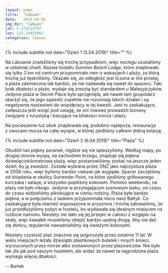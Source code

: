 ```yaml
---
layout: page
title:  "Labuan"
date:   2019-04-05
img_dir: "labuan"
lat: 5.274212797
lon: 115.24932861
categories: labuan
---
```


{% include subtitle.md date="Dzień 1 (5.04.2019)" title="" %}
<!--more_start-->
Na Labuanie znaleźliśmy się trochę przypadkiem, więc noclegu szukaliśmy w&nbsp;ostatniej chwili.
Nazwa hostelu _Summer Beach Lodge_, które znajdowało się tylko 3 km od centrum przypomniało nam o&nbsp;wakacjach i&nbsp;plaży, za którą trochę
już tęskniliśmy.
Okazało się, że odległość jest liczona w&nbsp;linii prostej, a&nbsp;plaża zaśmiecona tak bardzo, że nie nadawała się nawet do
spaceru.
Taki brak dbałości o&nbsp;plaże, wydaje się zresztą być standardem u&nbsp;Malezyjczyków.
Jedynie plaża w&nbsp;Secret Place była sprzątnięta, ale nawet tam gospodarz skarżył się, że jego sąsiedzi zupełnie nie
rozumieją takich działań i&nbsp;są negatywnie nastawieni do współpracy w&nbsp;tej kwestii.
Jest to zaskakujące, zwłaszcza jeśli wziąć pod uwagę, że oni również prowadzili biznesy związane z&nbsp;turystyką i&nbsp;bazujące na
bliskości morza i&nbsp;plaży.

Na pocieszenie tuż obok znajdowała się, podobno najlepsza, restauracja z&nbsp;owocami morza na całej wyspie,
w której zjedliśmy całkiem dobrą kolację.

{% include subtitle.md date="Dzień 2 (6.04.2019)" title="Plaża" %}

Obudził nas piękny poranek, nigdzie się nie spieszyliśmy.
Według mapy, po drugiej stronie wyspy, na zachodnim brzegu, znajduje się piękna dziewięciokilometrowa plaża, więc postanowiliśmy zostać na jeszcze jeden dzień, by ją zwiedzić.
Została wybrana przez ONZ jako najczystsza plaża w&nbsp;2008 roku, więc byliśmy bardzo ciekawi jak wygląda.
Spacer zaczęliśmy od śniadania w&nbsp;okolicy Surrender Point, na które zjedliśmy grillowanego kurczaka i&nbsp;sataye, a&nbsp;wszystko
popiliśmy kokosem.
Pomimo weekendu, na plaży nie było nikogo.
Jedynie w&nbsp;przylegającym sosnowym lasku, od czasu do czasu widzieliśmy piknikujące w&nbsp;cieniu rodziny.
Plaża była bardzo piękna, a&nbsp;w połączeniu z&nbsp;laskiem przypominała nieco nasz Bałtyk.
Co zaskakujące była również wyposażona w&nbsp;prysznice i&nbsp;trochę żałowaliśmy, że już przedłużyliśmy pobyt w&nbsp;hostelu, bo
wydawała się idealnym miejscem na rozbicie namiotu.
Niestety nie dało się jej przejść w&nbsp;całości z&nbsp;względu na skały, więc kawałek musieliśmy obejść bardzo upalną drogą.
Aby nie dać się słońcu, regularnie nawadnialiśmy się świeżymi kokosami.

Niestety czystość plaż znacznie się pogorszyła przez ostatnie 11 lat.
W wielu miejscach leżały dziesiątki plastikowych butelek i&nbsp;innych śmieci, wyrzuconych przez morze albo zostawionych
przez plażowiczów.
Nie było tak źle jak pod naszym hostelem, ale widać że nawet ta nagrodzona plaża wymaga więcej dbałości.


-- Bartek
